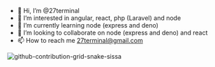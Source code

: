- 👋 Hi, I’m @27terminal
- 👀 I’m interested in angular, react, php (Laravel) and node 
- 🌱 I’m currently learning node (express and deno) 
- 💞️ I’m looking to collaborate on node (express and deno) and react
- 📫 How to reach me 27terminal@gmail.com

<!---
27terminal/27terminal is a ✨ special ✨ repository because its `README.md` (this file) appears on your GitHub profile.
You can click the Preview link to take a look at your changes.
--->
![github-contribution-grid-snake-sissa](https://github.com/27terminal/27terminal/assets/71341807/632f9db8-30fe-42e8-97c2-8d0d39467caa)
